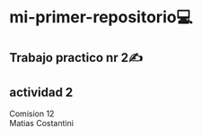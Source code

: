 # mi-primer-repositorio💻  
## Trabajo practico nr 2✍️ 
## actividad 2   
Comision 12  
Matias Costantini 
